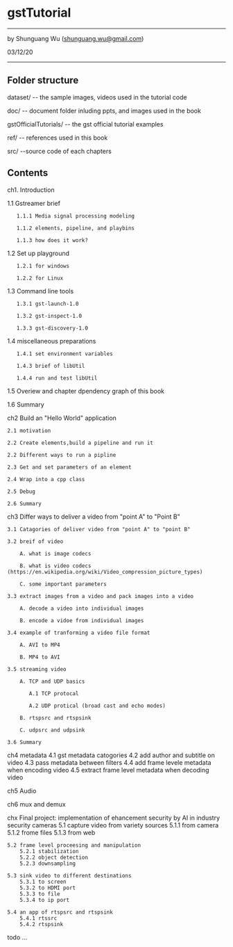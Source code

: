 # gstTutorial

------------------------------------------

by Shunguang Wu (shunguang.wu@gmail.com)

03/12/20

------------------------------------------

## Folder structure

 dataset/                      -- the sample images, videos used in the tutorial code
 
 doc/                          -- document folder inluding ppts, and images used in the book
 
 gstOfficialTutorials/         -- the gst official tutorial examples
 
 ref/                          -- references used in this book
 
 src/                          --source code of each chapters
  

## Contents
ch1. Introduction 

   1.1 Gstreamer brief
   
	   1.1.1 Media signal processing modeling
	   
	   1.1.2 elements, pipeline, and playbins
	   
	   1.1.3 how does it work?
	   
   1.2 Set up playground
   
       1.2.1 for windows
       
	   1.2.2 for Linux	 
	   
   1.3 Command line tools
   
       1.3.1 gst-launch-1.0
       
	   1.3.2 gst-inspect-1.0
	   
	   1.3.3 gst-discovery-1.0
   
   1.4 miscellaneous preparations
   
       1.4.1 set environment variables
       
	   1.4.3 brief of libUtil
	   
	   1.4.4 run and test libUtil
	   
   1.5 Overiew and chapter dpendency graph of this book 
   
   1.6 Summary	   
	         
   
ch2 Build an "Hello World" application

    2.1 motivation
    
    2.2 Create elements,build a pipeline and run it
    
    2.2 Different ways to run a pipline
    
    2.3 Get and set parameters of an element
    
    2.4 Wrap into a cpp class
    
	2.5 Debug
	
	2.6 Summary
	
ch3 Differ ways to deliver a video from "point A" to "Point B"

    3.1 Catagories of deliver video from "point A" to "point B"
    
	3.2 breif of video
	
      	A. what is image codecs
	
      	B. what is video codecs (https://en.wikipedia.org/wiki/Video_compression_picture_types)
	
		C. some important parameters
		
	3.3 extract images from a video and pack images into a video 
	
		A. decode a video into individual images
		
		B. encode a vidoe from individual images  
		
	3.4 example of tranforming a video file format
	
		A. AVI to MP4
		
		B. MP4 to AVI
		
	3.5 streaming video
	
		A. TCP and UDP basics
		
		   A.1 TCP protocal
		   
           A.2 UDP protical (broad cast and echo modes)
	   
  	    B. rtspsrc and rtspsink
	    
	    C. udpsrc and udpsink
	    
	3.6 Summary

ch4 metadata
    4.1 gst metadata catogories 
	4.2 add author and subtitle on video
	4.3 pass metadata between filters
	4.4 add frame levele metadata when encoding video
	4.5 extract frame level metadata when decoding video

ch5 Audio	

ch6 mux and demux

chx Final project: 
    implementation of ehancement security by AI in industry security cameras 
    5.1 capture video from variety sources
	    5.1.1 from camera
		5.1.2 frome files
		5.1.3 from web

	5.2 frame level proceesing and manipulation
	    5.2.1 stabilization
		5.2.2 object detection
		5.2.3 downsampling	
		
    5.3 sink video to different destinations
	    5.3.1 to screen
        5.3.2 to HDMI port
        5.3.3 to file
        5.3.4 to ip port
		
	5.4 an app of rtspsrc and rtspsink
	    5.4.1 rtssrc
        5.4.2 rtspsink
	
  todo ...
  
 
